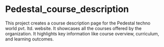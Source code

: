 # Pedestal_course_description
This project creates a course description page for the Pedestal techno world pvt. ltd. website.
It showcases all the courses offered by the organization. 
It highlights key information like course overview, curriculum, and learning outcomes.
